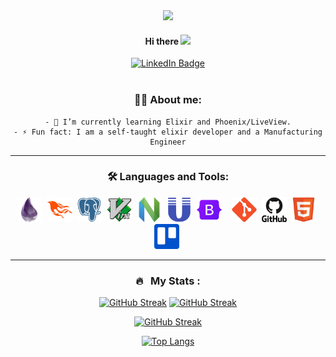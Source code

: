 <div id="header" align="center">
  <img src="https://media.giphy.com/media/lP8xu5t2DLGG045H8F/giphy.gif" width="150"/>
  <div>

<div id="subheader" align="center">
    <h4>
    Hi there <img src="https://media.giphy.com/media/hvRJCLFzcasrR4ia7z/giphy.gif" width="30px"/>
    </h4>
    <div id="badges">
     <a href="https://www.linkedin.com/in/obie-tizon/">
      <img src="https://img.shields.io/badge/LinkedIn-blue?style=for-the-badge&logo=linkedin&logoColor=white" alt="LinkedIn Badge"/><br>
      <img src="https://komarev.com/ghpvc/?username=obieewan&style=flat-square&color=blue" alt=""/>
     </a>
    </div>
</div>

### :man_technologist: About me:

    - 🌱 I’m currently learning Elixir and Phoenix/LiveView.
    - ⚡ Fun fact: I am a self-taught elixir developer and a Manufacturing Engineer

---


### :hammer_and_wrench: Languages and Tools:
<div>
  <img src="https://github.com/devicons/devicon/blob/master/icons/elixir/elixir-original.svg" title="Elixir" alt="Elixir" width="40" height="40"/>&nbsp;
  <img src="https://github.com/devicons/devicon/blob/master/icons/phoenix/phoenix-original.svg" title="Phoenix" alt="Phoenix" width="40" height="40"/>&nbsp;
  <img src="https://github.com/devicons/devicon/blob/master/icons/postgresql/postgresql-plain.svg" title="PostgreSQL" alt="PostgreSQL" width="40" height="40"/>&nbsp;
  <img src="https://github.com/devicons/devicon/blob/master/icons/vim/vim-original.svg" title="Vim" alt="Vim" width="40" height="40"/>&nbsp;
  <img src="https://github.com/devicons/devicon/blob/master/icons/neovim/neovim-original.svg" title="NeoVim" alt="Trello" width="40" height="40"/>&nbsp;
  <img src="https://github.com/devicons/devicon/blob/master/icons/unix/unix-original.svg" title="Unix" alt="Unix" width="40" height="40"/>&nbsp;
  <img src="https://github.com/devicons/devicon/blob/master/icons/bootstrap/bootstrap-original.svg" title="Bootstrap" alt="Bootstrap" width="40" height="40"/>&nbsp;
  <!-- img src="https://github.com/devicons/devicon/blob/master/icons/tailwindcss/tailwindcss-plain.svg" title="Tailwind" alt="Tailwind" width="40" height="40"/-->&nbsp;
  <img src="https://github.com/devicons/devicon/blob/master/icons/git/git-original.svg" title="Git" alt="Git" width="40" height="40"/>&nbsp;
  <img src="https://github.com/devicons/devicon/blob/master/icons/github/github-original-wordmark.svg" title="Github" alt="Github" width="40" height="40"/>&nbsp;
  <img src="https://github.com/devicons/devicon/blob/master/icons/html5/html5-original.svg" title="HTML5" alt="HTML5" width="40" height="40"/>&nbsp;
  <img src="https://github.com/devicons/devicon/blob/master/icons/trello/trello-plain.svg" title="Trello" alt="Trello" width="40" height="40"/>&nbsp;

 
</div>

---


### 🔥 &nbsp; My Stats :
[![GitHub Streak](https://streak-stats.demolab.com?user=obieewan&theme=github-dark&card_width=720&card_height=240)](https://git.io/streak-stats)
[![GitHub Streak](https://streak-stats.demolab.com?user=obieewan&theme=github-dark&mode=weekly&card_width=720&card_height=240)](https://git.io/streak-stats)

[![GitHub Streak](http://github-readme-streak-stats.herokuapp.com?user=obieewan&theme=buefy-dark&hide_border=true)](https://git.io/streak-stats)

<!--
[![Github Stats](https://github-readme-stats.vercel.app/api?username=obieewan&show_icons=true&include_all_commits=true&theme=dark&background=000000)](https://github.com/obieewan/github-readme-stats)
/-->

[![Top Langs](https://github-readme-stats.vercel.app/api/top-langs/?username=obieewan&layout=compact&theme=vision-friendly-dark)](https://github.com/obieewan/github-readme-stats)
